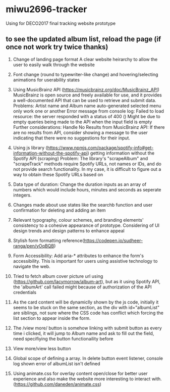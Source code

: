# miwu2696-tracker
Using for DECO2017 final tracking website prototype

## to see the updated album list, reload the page (if once not work try twice thanks)
1. Change of landing page format
A clear website heirarchy to allow the user to easily walk through the website

2. Font change (round to typewriter-like change) and hovering/selecting animations for userability states 

3. Using MusicBrainz API (https://musicbrainz.org/doc/MusicBrainz_API) 
MusicBrainz is open source and freely available for use, and it provides a well-documented API that can be used to retrieve and submit data. 
Problems: Artist name and Album name auto-generated selected menu only work one or another
Error message from console log: Failed to load resource: the server responded with a status of 400 () 
Might be due to empty queries being made to the API when the input field is empty
Further considerations: Handle No Results from MusicBrainz API: If there are no results from API, consider showing a message to the user indicating that there were no suggestions for their input.

4. Using js library (https://www.npmjs.com/package/spotify-info#get-information-without-the-spotify-api) getting information without the Spotify API (scraping)
Problem: The library's "scrapeAlbum" and "scrapeTrack" methods require Spotify URLs, not names or IDs, and do not provide search functionality.
In my case, it is difficult to figure out a way to obtain these Spotify URLs based on 

5. Data type of duration: Change the duration inputs as an array of numbers which would include hours, minutes and seconds as seperate integers. 

6. Changes made about use states like the searchb function and user confirmation for deleting and adding an item

7. Relevant typography, colour schemes, and branding elements' consistency to a cohesive appearance of prototype. Considering of UI design trends and design patterns to enhance appeal

8. Stylish form formatting reference(https://codepen.io/sudheer-ranga/pen/yOqBQB)

9. Form Accessibility: Add aria-* attributes to enhance the form's accessibility. This is important for users using assistive technology to navigate the web.

10. Tried to fetch album cover picture url using (https://github.com/lacymorrow/album-art), but as it using Spotify API, the 'albumArt' call failed might because of authorization of the API credentials

11. As the card content will be dynamiclly shown by the js code, initially it seems to be stuck on the same section, as the div with id="albumList" are siblings, not sure where the CSS code has conflict which forcing the list section to appear inside the form. 

12. The /view more/ button is somehow linking with submit button as every time i clicked, it will jump to Album name and ask to fill out the field, need specifiying the button functionaility before

13. View more/view less button

14. Global scope of defining a array. In delete button event listener, console log shown error of albumList isn't defined
<!-- see doc for detailed explanations -->

15. Using animate.css for overlay content open/close for better user experience and also make the website more interesting to interact with. (https://github.com/daneden/animate.css)